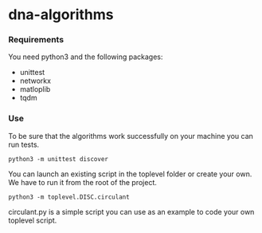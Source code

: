 # dna-algorithms

### Requirements

You need python3 and the following packages:
- unittest
- networkx
- matloplib
- tqdm

### Use

To be sure that the algorithms work successfully on your machine you can run tests.
```
python3 -m unittest discover
```

You can launch an existing script in the toplevel folder or create your own. We have to run it from the root of the project.
```
python3 -m toplevel.DISC.circulant
```

circulant.py is a simple script you can use as an example to code your own toplevel script.